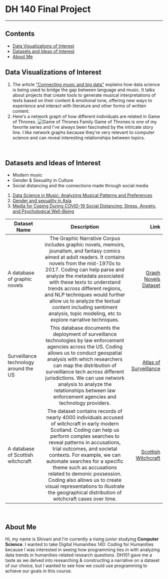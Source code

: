 # DH 140 Final Project

---

## Contents

- [Data Visualizations of Interest](#data-visualizations-of-interest)
- [Datasets and Ideas of Interest](#datasets-and-ideas-of-interest)
- [About Me](#about-me)

## Data Visualizations of Interest

1. The article ["Connecting music and big data"](https://news.umich.edu/connecting-music-and-big-data/) explains how data science is being used to bridge the gap between language and music. It talks about projects that create tools to generate musical interpretations of texts based on their content & emotional tone, offering new ways to experience and interact with literature and other forms of written content.
2. Here's a network graph of how different individuals are related in Game of Thrones. ![Game of Thrones Family](https://external-content.duckduckgo.com/iu/?u=https%3A%2F%2Fdist.neo4j.com%2Fwp-content%2Fuploads%2Fexample-viz.png&f=1&nofb=1&ipt=fd895b293f78d7be4786129a718ec061c08b8beb819cd57f3f300b3a8e3d9e8e&ipo=images)
   Game of Thrones is one of my favorite series and I've always been fascinated by the intricate story line. I like network graphs because they're very relevant to computer science and can reveal interesting relationships between topics.
<br>

## Datasets and Ideas of Interest

- Modern music
- Gender & Sexuality in Culture
- Social distancing and the connections made through social media

1. [Data Science in Music: Analyzing Musical Patterns and Preferences](https://www.indatalytics.com/post/data-science-in-music-analyzing-musical-patterns-and-preferences)
2. [Gender and sexuality in Asia](https://www.emerald.com/insight/content/doi/10.1108/EDI-06-2023-379/full/html)
3. [Media for Coping During COVID-19 Social Distancing: Stress, Anxiety, and Psychological Well-Being](https://www.frontiersin.org/journals/psychology/articles/10.3389/fpsyg.2020.577639/full)

| Dataset Name                          |                                                                                                                                                                                                                                  Description                                                                                                                                                                                                                                  |                                                                                           Link |
| ------------------------------------- | :---------------------------------------------------------------------------------------------------------------------------------------------------------------------------------------------------------------------------------------------------------------------------------------------------------------------------------------------------------------------------------------------------------------------------------------------------------------------------: | ---------------------------------------------------------------------------------------------: |
| A database of graphic novels          |           The Graphic Narrative Corpus includes graphic novels, memoirs, jounalism, and fantasy comics aimed at adult readers. It contains novels from the mid-1970s to 2017. Coding can help parse and analyze the metadata associated with these texts to understand trends across different regions, and NLP techniques would further allow us to analyze the textual content including sentiment analysis, topic modeling, etc to explore narrative techniques.           | [Graph Novels Dataset](https://groups.uni-paderborn.de/graphic-literature/gncorpus/corpus.php) |
| Surveillance technology around the US |                                            This database documents the deployment of surveillance technologies by law enforcement agencies across the US. Coding allows us to conduct geospatial analysis with which researchers can map the distribution of surveillance tech across different jurisdictions. We can use network analysis to analyze the relationships between law enforcement agencies and technology providers.                                            |                                       [Atlas of Surveillance](https://atlasofsurveillance.org) |
| A database of Scottish witchcraft     | The dataset contains records of nearly 4000 individuals accused of witchcraft in early modern Scotland. Coding can help us perform complex searches to reveal patterns in accusations, trial outcomes, and societal contexts. For example, we can automate searches for a specific theme such as accusations related to demonic possession. Coding also allows us to create visual representations to illustrate the geographical distribution of witchcraft cases over time. |                                            [Scottish Witchcraft](https://witches.hca.ed.ac.uk) |
<br>

## About Me

Hi, my name is Shivani and I'm currently a _rising junior_ studying **Computer Science**. I wanted to take Digital Humanities 140: Coding for Humanities because I was interested in seeing how programming ties in with analyzing data trends in humanities-related research questions. DH101 gave me a taste as we delved into researching & constructing a narrative on a dataset of our choice, but I wanted to see how we could use programming to achieve our goals in this course.
